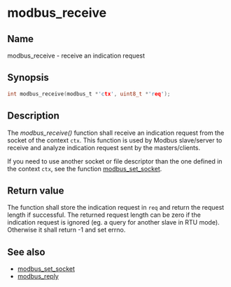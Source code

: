 # modbus_receive

## Name

modbus_receive - receive an indication request

## Synopsis

```c
int modbus_receive(modbus_t *'ctx', uint8_t *'req');
```

## Description

The *modbus_receive()* function shall receive an indication request from the
socket of the context `ctx`. This function is used by Modbus slave/server to
receive and analyze indication request sent by the masters/clients.

If you need to use another socket or file descriptor than the one defined in the
context `ctx`, see the function [modbus_set_socket](modbus_set_socket).

## Return value

The function shall store the indication request in `req` and return the request
length if successful. The returned request length can be zero if the indication
request is ignored (eg. a query for another slave in RTU mode). Otherwise it
shall return -1 and set errno.

## See also

- [modbus_set_socket](modbus_set_socket)
- [modbus_reply](modbus_reply)
